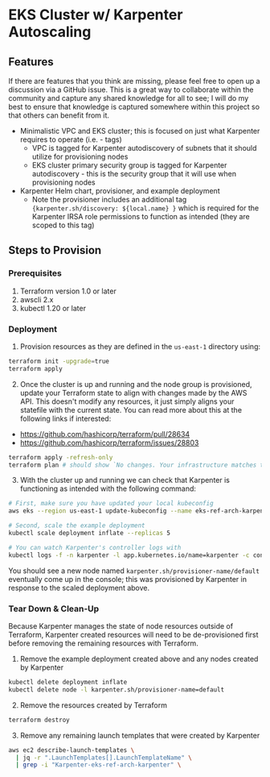 # EKS Cluster w/ Karpenter Autoscaling

## Features

If there are features that you think are missing, please feel free to open up a discussion via a GitHub issue. This is a great way to collaborate within the community and capture any shared knowledge for all to see; I will do my best to ensure that knowledge is captured somewhere within this project so that others can benefit from it.

- Minimalistic VPC and EKS cluster; this is focused on just what Karpenter requires to operate (i.e. - tags)
  - VPC is tagged for Karpenter autodiscovery of subnets that it should utilize for provisioning nodes
  - EKS cluster primary security group is tagged for Karpenter autodiscovery - this is the security group that it will use when provisioning nodes
- Karpenter Helm chart, provisioner, and example deployment
  - Note the provisioner includes an additional tag `{karpenter.sh/discovery: ${local.name} }` which is required for the Karpenter IRSA role permissions to function as intended (they are scoped to this tag)

## Steps to Provision

### Prerequisites

1. Terraform version 1.0 or later
2. awscli 2.x
3. kubectl 1.20 or later

### Deployment

1. Provision resources as they are defined in the `us-east-1` directory using:

```bash
terraform init -upgrade=true
terraform apply
```

2. Once the cluster is up and running and the node group is provisioned, update your Terraform state to align with changes made by the AWS API. This doesn't modify any resources, it just simply aligns your statefile with the current state. You can read more about this at the following links if interested:

- https://github.com/hashicorp/terraform/pull/28634
- https://github.com/hashicorp/terraform/issues/28803

```bash
terraform apply -refresh-only
terraform plan # should show `No changes. Your infrastructure matches the configuration.`
```

3. With the cluster up and running we can check that Karpenter is functioning as intended with the following command:

```bash
# First, make sure you have updated your local kubeconfig
aws eks --region us-east-1 update-kubeconfig --name eks-ref-arch-karpenter

# Second, scale the example deployment
kubectl scale deployment inflate --replicas 5

# You can watch Karpenter's controller logs with
kubectl logs -f -n karpenter -l app.kubernetes.io/name=karpenter -c controller
```

You should see a new node named `karpenter.sh/provisioner-name/default` eventually come up in the console; this was provisioned by Karpenter in response to the scaled deployment above.

### Tear Down & Clean-Up

Because Karpenter manages the state of node resources outside of Terraform, Karpenter created resources will need to be de-provisioned first before removing the remaining resources with Terraform.

1. Remove the example deployment created above and any nodes created by Karpenter

```bash
kubectl delete deployment inflate
kubectl delete node -l karpenter.sh/provisioner-name=default
```

2. Remove the resources created by Terraform

```bash
terraform destroy
```

3. Remove any remaining launch templates that were created by Karpenter

```bash
aws ec2 describe-launch-templates \
  | jq -r ".LaunchTemplates[].LaunchTemplateName" \
  | grep -i "Karpenter-eks-ref-arch-karpenter" \
```

